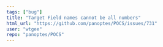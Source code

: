 ```yaml
---
tags: ["bug"]
title: "Target Field names cannot be all numbers"
html_url: "https://github.com/panoptes/POCS/issues/731"
user: "wtgee"
repo: "panoptes/POCS"
---
```


